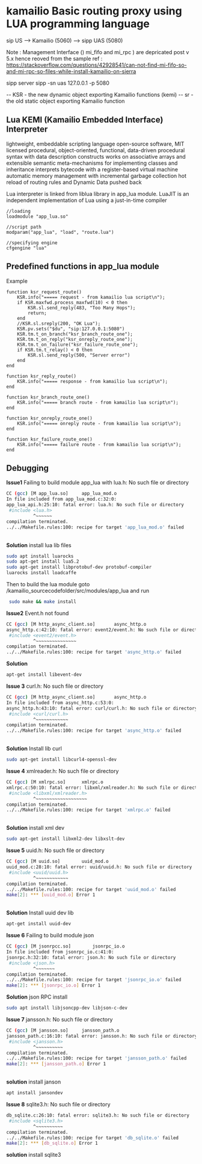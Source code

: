# kamailio Basic routing proxy using LUA programming language

sip US --> Kamailio (5060) --> sipp UAS (5080)

Note : Management Interface () mi_fifo and mi_rpc ) are depricated post v 5.x hence reoved from the sample 
ref : https://stackoverflow.com/questions/42928541/can-not-find-mi-fifo-so-and-mi-rpc-so-files-while-install-kamailio-on-sierra

sipp server 
sipp -sn uas 127.0.0.1 -p 5080

-- KSR - the new dynamic object exporting Kamailio functions (kemi)
-- sr - the old static object exporting Kamailio function

## Lua KEMI (Kamailio Embedded Interface) Interpreter

lightweight, embeddable scripting language
open-source software, MIT licensed 
procedural, object-oriented, functional, data-driven
procedural syntax with data description constructs
works on associative arrays and extensible semantic
meta-mechanisms for implementing classes and inheritance
interprets bytecode with a register-based virtual machine
automatic memory management with incremental garbage collection
hot reload of routing rules  and Dynamic Data pushed back 

Lua interpreter is linked from liblua library in app_lua module.
LuaJIT is an independent implementation of Lua using a just-in-time compiler

```
//loading 
loadmodule "app_lua.so"

//script path
modparam("app_lua", "load", "route.lua")

//specifying engine
cfgengine "lua"
```

## Predefined functions in app_lua module

Example
```
function ksr_request_route()
    KSR.info("===== request - from kamailio lua script\n");
    if KSR.maxfwd.process_maxfwd(10) < 0 then
        KSR.sl.send_reply(483, "Too Many Hops");
        return;
    end
    //KSR.sl.sreply(200, "OK Lua");
    KSR.pv.sets("$du", "sip:127.0.0.1:5080")
    KSR.tm.t_on_branch("ksr_branch_route_one");
    KSR.tm.t_on_reply("ksr_onreply_route_one");
    KSR.tm.t_on_failure("ksr_failure_route_one");
    if KSR.tm.t_relay() < 0 then
        KSR.sl.send_reply(500, "Server error")
    end
end

function ksr_reply_route()
    KSR.info("===== response - from kamailio lua script\n");
end

function ksr_branch_route_one()
    KSR.info("===== branch route - from kamailio lua script\n");
end

function ksr_onreply_route_one()
    KSR.info("===== onreply route - from kamailio lua script\n");
end

function ksr_failure_route_one()
    KSR.info("===== failure route - from kamailio lua script\n");
end
```


## Debugging 

**Issue1** Failing to build module app_lua with lua.h: No such file or directory 
```bash
CC (gcc) [M app_lua.so]		app_lua_mod.o
In file included from app_lua_mod.c:32:0:
app_lua_api.h:25:10: fatal error: lua.h: No such file or directory
 #include <lua.h>
          ^~~~~~~
compilation terminated.
../../Makefile.rules:100: recipe for target 'app_lua_mod.o' failed
```
\
**Solution** install lua lib files 
```bash
sudo apt install luarocks
sudo apt-get install lua5.2
sudo apt-get install libprotobuf-dev protobuf-compiler
luarocks install loadcaffe
```
Then to build the lua module goto /kamailio_sourcecodefolder/src/modules/app_lua
and run
```bash
 sudo make && make install 
```


**Issue2** Event.h not found 
```bash
CC (gcc) [M http_async_client.so]		async_http.o
async_http.c:42:10: fatal error: event2/event.h: No such file or directory
 #include <event2/event.h>
          ^~~~~~~~~~~~~~~~
compilation terminated.
../../Makefile.rules:100: recipe for target 'async_http.o' failed
```
**Solution**
```bash
apt-get install libevent-dev
```

**Issue 3** curl.h: No such file or directory
```bash
CC (gcc) [M http_async_client.so]		async_http.o
In file included from async_http.c:53:0:
async_http.h:43:10: fatal error: curl/curl.h: No such file or directory
 #include <curl/curl.h>
          ^~~~~~~~~~~~~
compilation terminated.
../../Makefile.rules:100: recipe for target 'async_http.o' failed
``` 
\
**Solution** Install lib curl
```bash
sudo apt-get install libcurl4-openssl-dev
```

**Issue 4** xmlreader.h: No such file or directory
```bash
CC (gcc) [M xmlrpc.so]		xmlrpc.o
xmlrpc.c:50:10: fatal error: libxml/xmlreader.h: No such file or directory
 #include <libxml/xmlreader.h>
          ^~~~~~~~~~~~~~~~~~~~
compilation terminated.
../../Makefile.rules:100: recipe for target 'xmlrpc.o' failed
```
\
**Solution** install xml dev
```bash
sudo apt-get install libxml2-dev libxslt-dev
``` 

**Issue 5** uuid.h: No such file or directory
```bash
CC (gcc) [M uuid.so]		uuid_mod.o
uuid_mod.c:28:10: fatal error: uuid/uuid.h: No such file or directory
 #include <uuid/uuid.h>
          ^~~~~~~~~~~~~
compilation terminated.
../../Makefile.rules:100: recipe for target 'uuid_mod.o' failed
make[2]: *** [uuid_mod.o] Error 1
```
\
**Solution** Install uuid dev lib
```bash
apt-get install uuid-dev
```

**Issue 6** Failing to build module json
```bash
CC (gcc) [M jsonrpcc.so]		jsonrpc_io.o
In file included from jsonrpc_io.c:41:0:
jsonrpc.h:32:10: fatal error: json.h: No such file or directory
 #include <json.h>
          ^~~~~~~~
compilation terminated.
../../Makefile.rules:100: recipe for target 'jsonrpc_io.o' failed
make[2]: *** [jsonrpc_io.o] Error 1
```
**Solution** json RPC install
```bash
sudo apt install libjsoncpp-dev libjson-c-dev
```

**Issue 7** jansson.h: No such file or directory
```bash
CC (gcc) [M jansson.so]		jansson_path.o
jansson_path.c:16:10: fatal error: jansson.h: No such file or directory
 #include <jansson.h>
          ^~~~~~~~~~~
compilation terminated.
../../Makefile.rules:100: recipe for target 'jansson_path.o' failed
make[2]: *** [jansson_path.o] Error 1
```
\
**solution** install janson 
```bash
apt install jansondev
```

**Issue 8** sqlite3.h: No such file or directory
```bash
db_sqlite.c:26:10: fatal error: sqlite3.h: No such file or directory
 #include <sqlite3.h>
          ^~~~~~~~~~~
compilation terminated.
../../Makefile.rules:100: recipe for target 'db_sqlite.o' failed
make[2]: *** [db_sqlite.o] Error 1
```
**solution** install sqlite3 
```bash

```